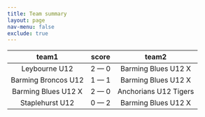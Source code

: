 ```yaml
---
title: Team summary
layout: page
nav-menu: false
exclude: true
---
```




|        team1        |    score    |         team2         |
|:-------------------:|:-----------:|:---------------------:|
|    Leybourne U12    | 2 &mdash; 0 |  Barming Blues U12 X  |
| Barming Broncos U12 | 1 &mdash; 1 |  Barming Blues U12 X  |
| Barming Blues U12 X | 2 &mdash; 0 | Anchorians U12 Tigers |
|   Staplehurst U12   | 0 &mdash; 2 |  Barming Blues U12 X  |

 <br /><br /><br />